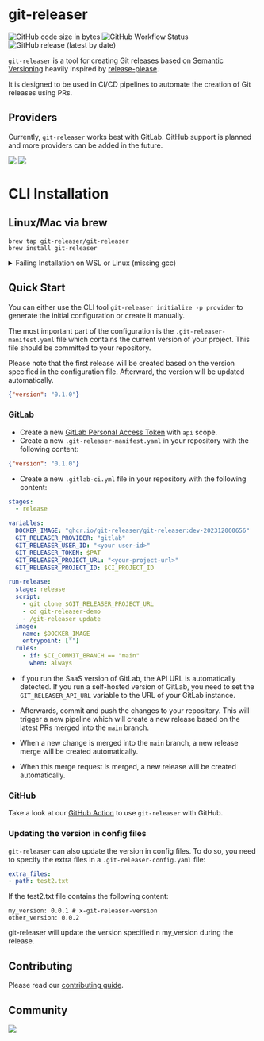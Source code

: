 # git-releaser

![GitHub code size in bytes](https://img.shields.io/github/languages/code-size/git-releaser/git-releaser)
![GitHub Workflow Status](https://img.shields.io/github/actions/workflow/status/git-releaser/git-releaser/release.yaml)
![GitHub release (latest by date)](https://img.shields.io/github/v/release/git-releaser/git-releaser)

`git-releaser` is a tool for creating Git releases based on [Semantic Versioning](https://semver.org/) heavily inspired by [release-please](https://github.com/release-please/release-please).

It is designed to be used in CI/CD pipelines to automate the creation of Git releases using PRs.

## Providers
Currently, `git-releaser` works best with GitLab. GitHub support is planned and more providers can be added in the future.

![](https://img.shields.io/badge/gitlab-ready-blue)
![](https://img.shields.io/badge/github-ready-blue)

# CLI Installation

## Linux/Mac via brew

```
brew tap git-releaser/git-releaser
brew install git-releaser
```

<details>
  <summary>Failing Installation on WSL or Linux (missing gcc)</summary>
  When installing Homebrew on WSL or Linux, you may encounter the following error:

  ```
  ==> Installing git-releaser from git-releaser/git-releaser Error: The following formula cannot be installed from a bottle and must be
  built from the source. git-releaser Install Clang or run brew install gcc.
  ```

If you install gcc as suggested, the problem will persist. Therefore, you need to install the build-essential package.
  ```
     sudo apt-get update
     sudo apt-get install build-essential
  ```
</details>

## Quick Start
You can either use the CLI tool `git-releaser initialize -p provider` to generate the initial configuration or create it manually.

The most important part of the configuration is the `.git-releaser-manifest.yaml` file which contains the current version of your project. This file should be committed to your repository.

Please note that the first release will be created based on the version specified in the configuration file. Afterward, the version will be updated automatically.

```json
{"version": "0.1.0"}
```

### GitLab
* Create a new [GitLab Personal Access Token](https://docs.gitlab.com/ee/user/profile/personal_access_tokens.html) with `api` scope.
* Create a new `.git-releaser-manifest.yaml` in your repository with the following content:
```json
{"version": "0.1.0"}
```

* Create a new `.gitlab-ci.yml` file in your repository with the following content:
```yaml
stages:
  - release

variables:
  DOCKER_IMAGE: "ghcr.io/git-releaser/git-releaser:dev-202312060656"
  GIT_RELEASER_PROVIDER: "gitlab"
  GIT_RELEASER_USER_ID: "<your user-id>"
  GIT_RELEASER_TOKEN: $PAT
  GIT_RELEASER_PROJECT_URL: "<your-project-url>"
  GIT_RELEASER_PROJECT_ID: $CI_PROJECT_ID

run-release:
  stage: release
  script:
    - git clone $GIT_RELEASER_PROJECT_URL
    - cd git-releaser-demo
    - /git-releaser update
  image:
    name: $DOCKER_IMAGE
    entrypoint: [""]
  rules:
    - if: $CI_COMMIT_BRANCH == "main"
      when: always
```

* If you run the SaaS version of GitLab, the API URL is automatically detected. If you run a self-hosted version of GitLab, you need to set the `GIT_RELEASER_API_URL` variable to the URL of your GitLab instance.

* Afterwards, commit and push the changes to your repository. This will trigger a new pipeline which will create a new release based on the latest PRs merged into the `main` branch.

* When a new change is merged into the `main` branch, a new release merge will be created automatically.

* When this merge request is merged, a new release will be created automatically.

### GitHub
Take a look at our [GitHub Action](https://github.com/git-release/git-releaser-action) to use `git-releaser` with GitHub.

### Updating the version in config files
`git-releaser` can also update the version in config files. To do so, you need to specify the extra files in a `.git-releaser-config.yaml` file:

```yaml
extra_files:
- path: test2.txt
```

If the test2.txt file contains the following content:
```
my_version: 0.0.1 # x-git-releaser-version
other_version: 0.0.2
```

git-releaser will update the version specified n my_version during the release.

###

## Contributing
Please read our [contributing guide](./CONTRIBUTING.md).

## Community
<a href="https://github.com/git-releaser/git-releaser/graphs/contributors">
  <img src="https://contrib.rocks/image?repo=git-releaser/git-releaser" />
</a>
